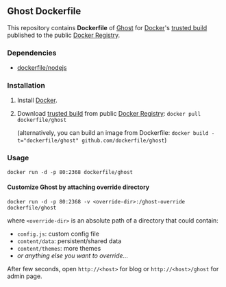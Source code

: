 ## Ghost Dockerfile


This repository contains **Dockerfile** of [Ghost](https://www.ghost.org/) for [Docker](https://www.docker.io/)'s [trusted build](https://index.docker.io/u/dockerfile/ghost/) published to the public [Docker Registry](https://index.docker.io/).


### Dependencies

* [dockerfile/nodejs](http://dockerfile.github.io/#/nodejs)


### Installation

1. Install [Docker](https://www.docker.io/).

2. Download [trusted build](https://index.docker.io/u/dockerfile/ghost/) from public [Docker Registry](https://index.docker.io/): `docker pull dockerfile/ghost`

   (alternatively, you can build an image from Dockerfile: `docker build -t="dockerfile/ghost" github.com/dockerfile/ghost`)


### Usage

    docker run -d -p 80:2368 dockerfile/ghost

#### Customize Ghost by attaching override directory

    docker run -d -p 80:2368 -v <override-dir>:/ghost-override dockerfile/ghost

where `<override-dir>` is an absolute path of a directory that could contain:

  - `config.js`: custom config file
  - `content/data`: persistent/shared data
  - `content/themes`: more themes
  - *or anything else you want to override...*

After few seconds, open `http://<host>` for blog or `http://<host>/ghost` for admin page.
